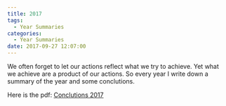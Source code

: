 ```yaml
---
title: 2017
tags:
  - Year Summaries
categories:
  - Year Summaries
date: 2017-09-27 12:07:00  
---
```

	

We often forget to let our actions reflect what we try to achieve. 
Yet what we achieve are a product of our actions. So every year I write down a summary of the year and some conclutions.

Here is the pdf: <a href="https://drive.google.com/file/d/1p6orQZ1fKpqhlnWcTokq_KQCws-B7qi3/preview">Conclutions 2017</a>
